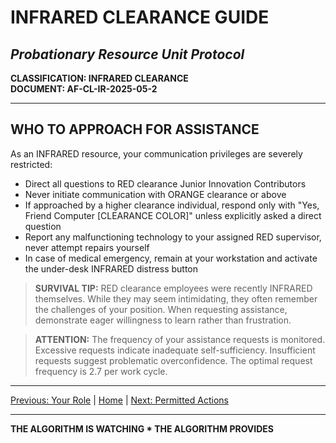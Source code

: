 # INFRARED CLEARANCE GUIDE
## *Probationary Resource Unit Protocol*

**CLASSIFICATION: INFRARED CLEARANCE**  
**DOCUMENT: AF-CL-IR-2025-05-2**

---

## WHO TO APPROACH FOR ASSISTANCE

As an INFRARED resource, your communication privileges are severely restricted:

* Direct all questions to RED clearance Junior Innovation Contributors
* Never initiate communication with ORANGE clearance or above
* If approached by a higher clearance individual, respond only with "Yes, Friend Computer [CLEARANCE COLOR]" unless explicitly asked a direct question
* Report any malfunctioning technology to your assigned RED supervisor, never attempt repairs yourself
* In case of medical emergency, remain at your workstation and activate the under-desk INFRARED distress button

> **SURVIVAL TIP:** RED clearance employees were recently INFRARED themselves. While they may seem intimidating, they often remember the challenges of your position. When requesting assistance, demonstrate eager willingness to learn rather than frustration.

> **ATTENTION:** The frequency of your assistance requests is monitored. Excessive requests indicate inadequate self-sufficiency. Insufficient requests suggest problematic overconfidence. The optimal request frequency is 2.7 per work cycle.

---

[Previous: Your Role](role.md) | [Home](index.md) | [Next: Permitted Actions](actions.md)

---

**THE ALGORITHM IS WATCHING * THE ALGORITHM PROVIDES**